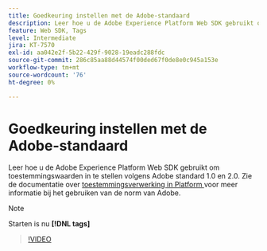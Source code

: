 ```yaml
---
title: Goedkeuring instellen met de Adobe-standaard
description: Leer hoe u de Adobe Experience Platform Web SDK gebruikt om toestemmingswaarden in te stellen volgens Adobe standard 1.0 en 2.0.
feature: Web SDK, Tags
level: Intermediate
jira: KT-7570
exl-id: aa042e2f-5b22-429f-9028-19eadc288fdc
source-git-commit: 286c85aa88d44574f00ded67f0de8e0c945a153e
workflow-type: tm+mt
source-wordcount: '76'
ht-degree: 0%

---
```


# Goedkeuring instellen met de Adobe-standaard

Leer hoe u de Adobe Experience Platform Web SDK gebruikt om toestemmingswaarden in te stellen volgens Adobe standard 1.0 en 2.0. Zie de documentatie over [ toestemmingsverwerking in Platform ](https://experienceleague.adobe.com/docs/experience-platform/landing/governance-privacy-security/consent/iab/overview.html) voor meer informatie bij het gebruiken van de norm van Adobe.

>[!NOTE]
>
> Starten is nu **[!DNL tags]**

>[!VIDEO](https://video.tv.adobe.com/v/332694/?learn=on&enablevpops)
